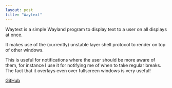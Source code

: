 ```yaml
---
layout: post
title: "Waytext"
---
```


Waytext is a simple Wayland program to display text to a user on all displays
at once.

It makes use of the (currently) unstable layer shell protocol to render on top
of other windows.

This is useful for notifications where the user should be more aware of them,
for instance I use it for notifying me of when to take regular breaks. The fact
that it overlays even over fullscreen windows is very useful!

[GitHub](https://github.com/jeffa5/waytext)
